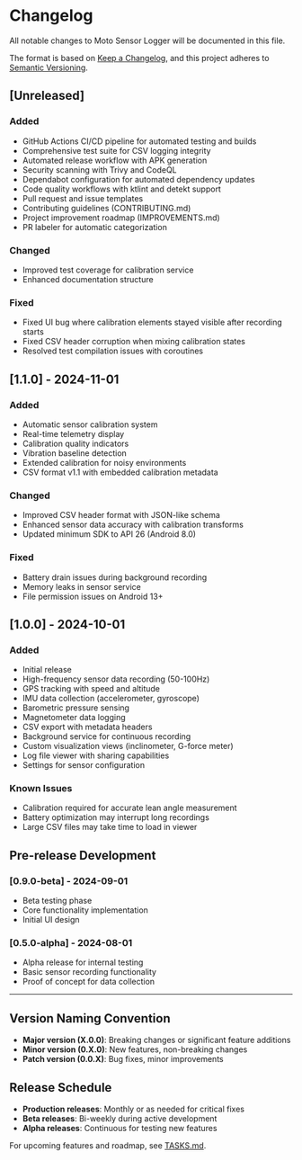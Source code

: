 # Changelog

All notable changes to Moto Sensor Logger will be documented in this file.

The format is based on [Keep a Changelog](https://keepachangelog.com/en/1.0.0/),
and this project adheres to [Semantic Versioning](https://semver.org/spec/v2.0.0.html).

## [Unreleased]

### Added
- GitHub Actions CI/CD pipeline for automated testing and builds
- Comprehensive test suite for CSV logging integrity
- Automated release workflow with APK generation
- Security scanning with Trivy and CodeQL
- Dependabot configuration for automated dependency updates
- Code quality workflows with ktlint and detekt support
- Pull request and issue templates
- Contributing guidelines (CONTRIBUTING.md)
- Project improvement roadmap (IMPROVEMENTS.md)
- PR labeler for automatic categorization

### Changed
- Improved test coverage for calibration service
- Enhanced documentation structure

### Fixed
- Fixed UI bug where calibration elements stayed visible after recording starts
- Fixed CSV header corruption when mixing calibration states
- Resolved test compilation issues with coroutines

## [1.1.0] - 2024-11-01

### Added
- Automatic sensor calibration system
- Real-time telemetry display
- Calibration quality indicators
- Vibration baseline detection
- Extended calibration for noisy environments
- CSV format v1.1 with embedded calibration metadata

### Changed
- Improved CSV header format with JSON-like schema
- Enhanced sensor data accuracy with calibration transforms
- Updated minimum SDK to API 26 (Android 8.0)

### Fixed
- Battery drain issues during background recording
- Memory leaks in sensor service
- File permission issues on Android 13+

## [1.0.0] - 2024-10-01

### Added
- Initial release
- High-frequency sensor data recording (50-100Hz)
- GPS tracking with speed and altitude
- IMU data collection (accelerometer, gyroscope)
- Barometric pressure sensing
- Magnetometer data logging
- CSV export with metadata headers
- Background service for continuous recording
- Custom visualization views (inclinometer, G-force meter)
- Log file viewer with sharing capabilities
- Settings for sensor configuration

### Known Issues
- Calibration required for accurate lean angle measurement
- Battery optimization may interrupt long recordings
- Large CSV files may take time to load in viewer

## Pre-release Development

### [0.9.0-beta] - 2024-09-01
- Beta testing phase
- Core functionality implementation
- Initial UI design

### [0.5.0-alpha] - 2024-08-01
- Alpha release for internal testing
- Basic sensor recording functionality
- Proof of concept for data collection

---

## Version Naming Convention

- **Major version (X.0.0)**: Breaking changes or significant feature additions
- **Minor version (0.X.0)**: New features, non-breaking changes
- **Patch version (0.0.X)**: Bug fixes, minor improvements

## Release Schedule

- **Production releases**: Monthly or as needed for critical fixes
- **Beta releases**: Bi-weekly during active development
- **Alpha releases**: Continuous for testing new features

For upcoming features and roadmap, see [TASKS.md](TASKS.md).